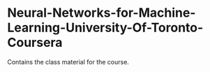 Neural-Networks-for-Machine-Learning-University-Of-Toronto-Coursera
===================================================================

Contains the class material for the course.
